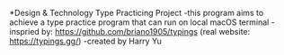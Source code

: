 *Design & Technology Type Practicing Project
-this program aims to achieve a type practice program that can run on local macOS terminal
-inspried by: https://github.com/briano1905/typings (real website: https://typings.gg/)
-created by Harry  Yu